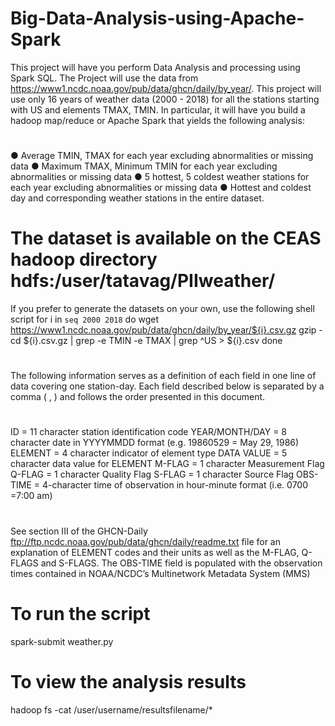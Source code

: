 # Big-Data-Analysis-using-Apache-Spark
This project will have you perform Data Analysis and processing using Spark SQL. The Project will use the data from https://www1.ncdc.noaa.gov/pub/data/ghcn/daily/by_year/. This project will use only 16 years of weather data (2000 - 2018) for all the stations starting with US and elements TMAX, TMIN. In particular, it will have you build a hadoop map/reduce or Apache Spark that yields the following analysis: 
#
● Average TMIN, TMAX for each year excluding abnormalities or missing data 
● Maximum TMAX, Minimum TMIN for each year excluding abnormalities or missing data 
● 5 hottest, 5 coldest weather stations for each year excluding abnormalities or missing data 
● Hottest and coldest day and corresponding weather stations in the entire dataset.

#  The dataset is available on the CEAS hadoop directory hdfs:/user/tatavag/PIIweather/
If you prefer to generate the datasets on your own, use the following shell script
for i in `seq 2000 2018`
do
wget https://www1.ncdc.noaa.gov/pub/data/ghcn/daily/by_year/${i}.csv.gz
gzip -cd ${i}.csv.gz | grep -e TMIN -e TMAX | grep ^US > ${i}.csv
done
#
The following information serves as a definition of each field in one line of data covering one station-day.
Each field described below is separated by a comma ( , ) and follows the order
presented in this document.
#
ID = 11 character station identification code
YEAR/MONTH/DAY = 8 character date in YYYYMMDD format (e.g. 19860529 = May 29, 1986)
ELEMENT = 4 character indicator of element type
DATA VALUE = 5 character data value for ELEMENT
M-FLAG = 1 character Measurement Flag
Q-FLAG = 1 character Quality Flag
S-FLAG = 1 character Source Flag
OBS-TIME = 4-character time of observation in hour-minute format (i.e. 0700 =7:00 am)
#
See section III of the GHCN-Daily ftp://ftp.ncdc.noaa.gov/pub/data/ghcn/daily/readme.txt file for an
explanation of ELEMENT codes and their units as well as the M-FLAG, Q-FLAGS and S-FLAGS.
The OBS-TIME field is populated with the observation times contained in NOAA/NCDC’s Multinetwork
Metadata System (MMS)

# To run the script
spark-submit weather.py

# To view the analysis results
hadoop fs -cat /user/username/resultsfilename/*
